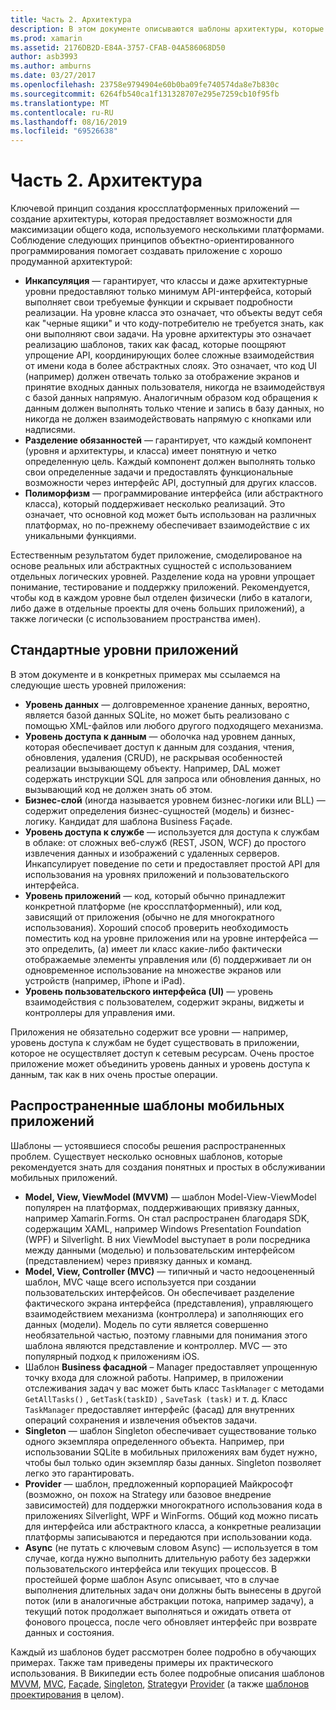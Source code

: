 ```yaml
---
title: Часть 2. Архитектура
description: В этом документе описываются шаблоны архитектуры, которые полезны для создания кроссплатформенных приложений. В нем обсуждаются типичные уровни приложений (уровень данных, уровень доступа к данным и т. д.) и распространенные шаблоны мобильных приложений (MVVM, MVC и т. д.).
ms.prod: xamarin
ms.assetid: 2176DB2D-E84A-3757-CFAB-04A586068D50
author: asb3993
ms.author: amburns
ms.date: 03/27/2017
ms.openlocfilehash: 23758e9794904e60b0ba09fe740574da8e7b830c
ms.sourcegitcommit: 6264fb540ca1f131328707e295e7259cb10f95fb
ms.translationtype: MT
ms.contentlocale: ru-RU
ms.lasthandoff: 08/16/2019
ms.locfileid: "69526638"
---
```

# <a name="part-2---architecture"></a>Часть 2. Архитектура

Ключевой принцип создания кроссплатформенных приложений — создание архитектуры, которая предоставляет возможности для максимизации общего кода, используемого несколькими платформами. Соблюдение следующих принципов объектно-ориентированного программирования помогает создавать приложение с хорошо продуманной архитектурой:

- **Инкапсуляция** — гарантирует, что классы и даже архитектурные уровни предоставляют только минимум API-интерфейса, который выполняет свои требуемые функции и скрывает подробности реализации. На уровне класса это означает, что объекты ведут себя как "черные ящики" и что коду-потребителю не требуется знать, как они выполняют свои задачи. На уровне архитектуры это означает реализацию шаблонов, таких как фасад, которые поощряют упрощение API, координирующих более сложные взаимодействия от имени кода в более абстрактных слоях. Это означает, что код UI (например) должен отвечать только за отображение экранов и принятие входных данных пользователя, никогда не взаимодействуя с базой данных напрямую. Аналогичным образом код обращения к данным должен выполнять только чтение и запись в базу данных, но никогда не должен взаимодействовать напрямую с кнопками или надписями.
- **Разделение обязанностей** — гарантирует, что каждый компонент (уровня и архитектуры, и класса) имеет понятную и четко определенную цель. Каждый компонент должен выполнять только свои определенные задачи и предоставлять функциональные возможности через интерфейс API, доступный для других классов.
- **Полиморфизм** — программирование интерфейса (или абстрактного класса), который поддерживает несколько реализаций. Это означает, что основной код может быть использован на различных платформах, но по-прежнему обеспечивает взаимодействие с их уникальными функциями.


Естественным результатом будет приложение, смоделированое на основе реальных или абстрактных сущностей с использованием отдельных логических уровней. Разделение кода на уровни упрощает понимание, тестирование и поддержку приложений. Рекомендуется, чтобы код в каждом уровне был отделен физически (либо в каталоги, либо даже в отдельные проекты для очень больших приложений), а также логически (с использованием пространства имен).

 <a name="Typical_Application_Layers" />


## <a name="typical-application-layers"></a>Стандартные уровни приложений

В этом документе и в конкретных примерах мы ссылаемся на следующие шесть уровней приложения:

- **Уровень данных** — долговременное хранение данных, вероятно, является базой данных SQLite, но может быть реализовано с помощью XML-файлов или любого другого подходящего механизма.
- **Уровень доступа к данным** — оболочка над уровнем данных, которая обеспечивает доступ к данным для создания, чтения, обновления, удаления (CRUD), не раскрывая особенностей реализации вызывающему объекту. Например, DAL может содержать инструкции SQL для запроса или обновления данных, но вызывающий код не должен знать об этом.
- **Бизнес-слой** (иногда называется уровнем бизнес-логики или BLL) — содержит определения бизнес-сущностей (модель) и бизнес-логику. Кандидат для шаблона Business Façade.
- **Уровень доступа к службе** — используется для доступа к службам в облаке: от сложных веб-служб (REST, JSON, WCF) до простого извлечения данных и изображений с удаленных серверов. Инкапсулирует поведение по сети и предоставляет простой API для использования на уровнях приложений и пользовательского интерфейса.
- **Уровень приложений** — код, который обычно принадлежит конкретной платформе (не кроссплатформенный), или код, зависящий от приложения (обычно не для многократного использования). Хороший способ проверить необходимость поместить код на уровне приложения или на уровне интерфейса — это определить, (а) имеет ли класс какие-либо фактически отображаемые элементы управления или (б) поддерживает ли он одновременное использование на множестве экранов или устройств (например, iPhone и iPad).
- **Уровень пользовательского интерфейса (UI)** — уровень взаимодействия с пользователем, содержит экраны, виджеты и контроллеры для управления ими.


Приложения не обязательно содержит все уровни — например, уровень доступа к службам не будет существовать в приложении, которое не осуществляет доступ к сетевым ресурсам. Очень простое приложение может объединить уровень данных и уровень доступа к данным, так как в них очень простые операции.

 <a name="Common_Mobile_Software_Patterns" />


## <a name="common-mobile-software-patterns"></a>Распространенные шаблоны мобильных приложений

Шаблоны — устоявшиеся способы решения распространенных проблем. Существует несколько основных шаблонов, которые рекомендуется знать для создания понятных и простых в обслуживании мобильных приложений.

- **Model, View, ViewModel (MVVM)** — шаблон Model-View-ViewModel популярен на платформах, поддерживающих привязку данных, например Xamarin.Forms. Он стал распространен благодаря SDK, содержащим XAML, например Windows Presentation Foundation (WPF) и Silverlight. В них ViewModel выступает в роли посредника между данными (моделью) и пользовательским интерфейсом (представлением) через привязку данных и команд.
- **Model, View, Controller  (MVC)** — типичный и часто недооцененный шаблон, MVC чаще всего используется при создании пользовательских интерфейсов. Он обеспечивает разделение фактического экрана интерфейса (представления), управляющего взаимодействием механизма (контроллера) и заполняющих его данных (модели). Модель по сути является совершенно необязательной частью, поэтому главными для понимания этого шаблона являются представление и контроллер. MVC — это популярный подход к приложениям iOS.
- Шаблон **Business фасадной** – Manager предоставляет упрощенную точку входа для сложной работы. Например, в приложении отслеживания задач у вас может быть класс `TaskManager` с методами `GetAllTasks()` , `GetTask(taskID)` , `SaveTask (task)` и т. д. Класс `TaskManager` предоставляет интерфейс (фасад) для внутренних операций сохранения и извлечения объектов задачи.
- **Singleton** — шаблон Singleton обеспечивает существование только одного экземпляра определенного объекта. Например, при использовании SQLite в мобильных приложениях вам будет нужно, чтобы был только один экземпляр базы данных. Singleton позволяет легко это гарантировать.
- **Provider** — шаблон, предложенный корпорацией Майкрософт (возможно, он похож на Strategy или базовое внедрение зависимостей) для поддержки многократного использования кода в приложениях Silverlight, WPF и WinForms. Общий код можно писать для интерфейса или абстрактного класса, а конкретные реализации платформы записываются и передаются при использовании кода.
- **Async** (не путать с ключевым словом Async) — используется в том случае, когда нужно выполнить длительную работу без задержки пользовательского интерфейса или текущих процессов. В простейшей форме шаблон Async описывает, что в случае выполнения длительных задач они должны быть вынесены в другой поток (или в аналогичные абстракции потока, например задачу), а текущий поток продолжает выполняться и ожидать ответа от фонового процесса, после чего обновляет интерфейс при возврате данных и состояния.


Каждый из шаблонов будет рассмотрен более подробно в обучающих примерах. Также там приведены примеры их практического использования. В Википедии есть более подробные описания шаблонов [MVVM](https://en.wikipedia.org/wiki/Model–view–viewmodel), [MVC](https://en.wikipedia.org/wiki/Model–view–controller), [Façade](https://en.wikipedia.org/wiki/Facade_pattern), [Singleton](https://en.wikipedia.org/wiki/Singleton_pattern), [Strategy](https://en.wikipedia.org/wiki/Strategy_pattern)и [Provider](https://en.wikipedia.org/wiki/Provider_model) (а также [шаблонов проектирования](https://en.wikipedia.org/wiki/Design_Patterns) в целом).
